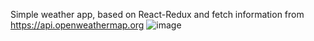 Simple weather app, based on React-Redux and fetch information from https://api.openweathermap.org
![image](https://user-images.githubusercontent.com/29175500/165260414-60f77fe0-8dfd-46e2-8b0c-f9421d54a9e5.png)

